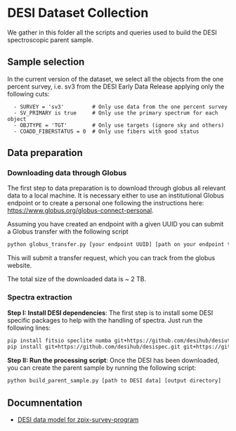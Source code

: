 # DESI Dataset Collection

We gather in this folder all the scripts and queries used to build the DESI spectroscopic parent sample.

## Sample selection

In the current version of the dataset, we select all the objects from the one percent survey, i.e. sv3 from the 
DESI Early Data Release applying only the following cuts:
```
  - SURVEY = 'sv3'         # Only use data from the one percent survey
  - SV_PRIMARY is true     # Only use the primary spectrum for each object
  - OBJTYPE = 'TGT'        # Only use targets (ignore sky and others)
  - COADD_FIBERSTATUS = 0  # Only use fibers with good status
```

## Data preparation

### Downloading data through Globus

The first step to data preparation is to download through globus all relevant data to a local machine. It is necessary either to use an institutional Globus endpoint or to create a personal one following the instructions here: https://www.globus.org/globus-connect-personal.

Assuming you have created an endpoint with a given UUID you can submit a Globus transfer with the following script
```bash
python globus_transfer.py [your endpoint UUID] [path on your endpoint to download data]
```
This will submit a transfer request, which you can track from the globus website.

The total size of the downloaded data is ~ 2 TB.

### Spectra extraction

**Step I: Install DESI dependencies**: The first step is to install some DESI specific packages to help with the handling of spectra. Just run
the following lines:
```bash
pip install fitsio speclite numba git+https://github.com/desihub/desiutil.git
pip install git+https://github.com/desihub/desispec.git git+https://github.com/desihub/desitarget.git git+https://github.com/desihub/desimodel.git
```

**Step II: Run the processing script**: Once the DESI has been downloaded, you can create the parent sample by running the following script:
```bash
python build_parent_sample.py [path to DESI data] [output directory]
```


## Documnentation

- [DESI data model for zpix-survey-program](https://desidatamodel.readthedocs.io/en/latest/DESI_SPECTRO_REDUX/SPECPROD/zcatalog/zpix-SURVEY-PROGRAM.html#hdu1)
